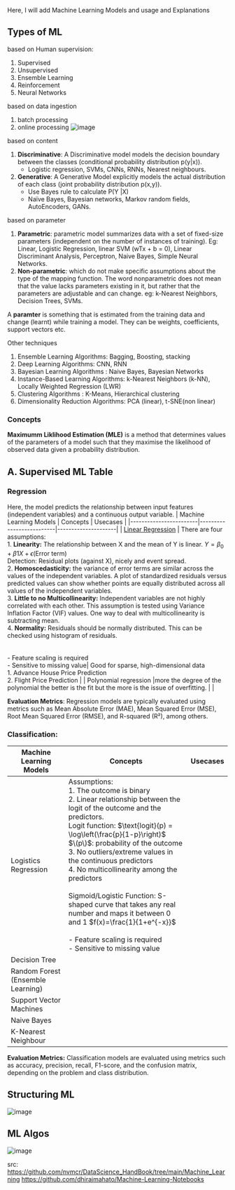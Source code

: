Here, I will add Machine Learning Models and usage and Explanations

## Types of ML
based on Human supervision:
1. Supervised
2. Unsupervised
3. Ensemble Learning
4. Reinforcement
5. Neural Networks

based on data ingestion
1. batch processing
2. online processing
![image](https://github.com/user-attachments/assets/a7af648e-25f5-498d-8975-e840212c2e29)

based on content
1. **Discriminative**: A Discriminative model ‌models the decision boundary between the classes (conditional probability distribution p(y|x)).
    - ‌Logistic regression, SVMs, ‌CNNs, RNNs, Nearest neighbours.
2. **Generative**: A Generative Model ‌explicitly models the actual distribution of each class (joint probability distribution p(x,y)).
    - Use Bayes rule to calculate P(Y |X)
    - Naïve Bayes, Bayesian networks, Markov random fields, AutoEncoders, GANs.

based on parameter
1. **Parametric**: parametric model summarizes data with a set of fixed-size parameters (independent on the number of instances of training). Eg: Linear, Logistic Regression, linear SVM (wTx + b = 0), Linear Discriminant Analysis, Perceptron, Naive Bayes, Simple Neural Networks.
2. **Non-parametric**: which do not make specific assumptions about the type of the mapping function. The word nonparametric does not mean that the value lacks parameters existing in it, but rather that the parameters are adjustable and can change. eg:  k-Nearest Neighbors, Decision Trees, SVMs.

A **paramter** is something that is estimated from the training data and change (learnt) while training a model. They can be weights, coefficients, support vectors etc.

Other techniques
1. Ensemble Learning Algorithms: Bagging, Boosting, stacking
2. Deep Learning Algorithms: CNN, RNN
3. Bayesian Learning Algorithms : Naive Bayes, Bayesian Networks
4. Instance-Based Learning Algorithms: k-Nearest Neighbors (k-NN), Locally Weighted Regression (LWR)
5. Clustering Algorithms : K-Means, Hierarchical clustering
6. Dimensionality Reduction Algorithms: PCA (linear), t-SNE(non linear)


### Concepts

**Maximumm Liklihood Estimation (MLE)** is a method that determines values of the parameters of a model such that they maximise the likelihood of observed data given a probability distribution.


## A. Supervised ML Table
### Regression
Here, the model predicts the relationship between input features (independent variables) and a continuous output variable.
| Machine Learning Models | Concepts                  |      Usecases           |
|------------------------|--------------------------|---------------------|
| [Linear Regression](https://nbviewer.org/github/maykulkarni/Machine-Learning-Notebooks/blob/master/02.%20Regression/1A.%20Linear%20Regression%20and%20Gradient%20Descent%28Theory%29.ipynb)     | There are four assumptions: <br /> 1. **Linearity:** The relationship between X and the mean of Y is linear. $Y=\beta_{0}+\beta{1}X+\epsilon\text{(Error term)}$ <br/> Detection: Residual plots (against X), nicely and event spread. <br /> 2. **Homoscedasticity:** the variance of error terms are similar across the values of the independent variables. A plot of standardized residuals versus predicted values can show whether points are equally distributed across all values of the independent variables.<br /> 3. **Little to no Multicollinearity:** Independent variables are not highly correlated with each other. This assumption is tested using Variance Inflation Factor (VIF) values. One way to deal with multicollinearity is subtracting mean.<br /> 4. **Normality:** Residuals should be normally distributed. This can be checked using histogram of residuals. <br /> <br/><br/> - Feature scaling is required <br /> - Sensitive to missing value| Good for sparse, high-dimensional data <br /> 1. Advance House Price Prediction <br /> 2. Flight Price Prediction |
| Polynomial regression  |more the degree of the polynomial the better is the fit but the more is the issue of overfitting.  |    |


**Evaluation Metrics**: 
Regression models are typically evaluated using metrics such as Mean Absolute Error (MAE), Mean Squared Error (MSE), Root Mean Squared Error (RMSE), and R-squared (R²), among others.

### Classification:

| Machine Learning Models | Concepts                  |   Usecases            |
|------------------------|--------------------------|------------------------|
| Logistics Regression   | Assumptions: <br/> 1. The outcome is binary<br/> 2. Linear relationship between the logit of the outcome and the predictors. <br/> Logit function: $\text{logit}(p) = \log\left(\frac{p}{1-p}\right)$ <br/> $\(p\)$: probability of the outcome<br/> 3. No outliers/extreme values in the continuous predictors<br/> 4. No multicollinearity among the predictors <br/> <br/> Sigmoid/Logistic Function: S-shaped curve that takes any real number and maps it between 0 and 1 $f(x)=\frac{1}{1+e^{-x}}$ <br/> <br/> - Feature scaling is required <br /> - Sensitive to missing value |
| Decision Tree          | 
| Random Forest (Ensemble Learning)|
| Support Vector Machines| 
| Naive Bayes            |
| K-Nearest Neighbour    |


**Evaluation Metrics:**
Classification models are evaluated using metrics such as accuracy, precision, recall, F1-score, and the confusion matrix, depending on the problem and class distribution.

## Structuring ML 

![image](https://github.com/dhirajmahato/Machine-Learning-Models/assets/33785298/2fab00d6-ea7b-43dd-9e33-9fae5a0f3446)

## ML Algos

![image](https://github.com/dhirajmahato/Machine-Learning-Models/assets/33785298/37e5490f-084c-4ca1-9314-95a2e800c968)


src:
https://github.com/nvmcr/DataScience_HandBook/tree/main/Machine_Learning
https://github.com/dhirajmahato/Machine-Learning-Notebooks



